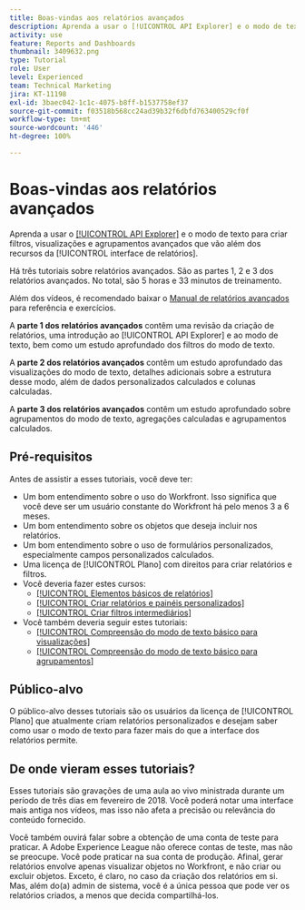 ```yaml
---
title: Boas-vindas aos relatórios avançados
description: Aprenda a usar o [!UICONTROL API Explorer] e o modo de texto para criar filtros, visualizações e agrupamentos avançados que vão além dos recursos da [!UICONTROL interface de relatórios].
activity: use
feature: Reports and Dashboards
thumbnail: 3409632.png
type: Tutorial
role: User
level: Experienced
team: Technical Marketing
jira: KT-11198
exl-id: 3baec042-1c1c-4075-b8ff-b1537758ef37
source-git-commit: f03518b568cc24ad39b32f6dbfd763400529cf0f
workflow-type: tm+mt
source-wordcount: '446'
ht-degree: 100%

---
```


# Boas-vindas aos relatórios avançados

Aprenda a usar o [[!UICONTROL API Explorer]](https://developer.adobe.com/workfront/api-explorer/) e o modo de texto para criar filtros, visualizações e agrupamentos avançados que vão além dos recursos da [!UICONTROL interface de relatórios].

Há três tutoriais sobre relatórios avançados. São as partes 1, 2 e 3 dos relatórios avançados. No total, são 5 horas e 33 minutos de treinamento.

Além dos vídeos, é recomendado baixar o [Manual de relatórios avançados](/help/assets/advanced-reporting-manual.pdf) para referência e exercícios.

A **parte 1 dos relatórios avançados** contêm uma revisão da criação de relatórios, uma introdução ao [!UICONTROL API Explorer] e ao modo de texto, bem como um estudo aprofundado dos filtros do modo de texto.

A **parte 2 dos relatórios avançados** contêm um estudo aprofundado das visualizações do modo de texto, detalhes adicionais sobre a estrutura desse modo, além de dados personalizados calculados e colunas calculadas.

A **parte 3 dos relatórios avançados** contêm um estudo aprofundado sobre agrupamentos do modo de texto, agregações calculadas e agrupamentos calculados.

## Pré-requisitos

Antes de assistir a esses tutoriais, você deve ter:

* Um bom entendimento sobre o uso do Workfront. Isso significa que você deve ser um usuário constante do Workfront há pelo menos 3 a 6 meses.
* Um bom entendimento sobre os objetos que deseja incluir nos relatórios.
* Um bom entendimento sobre o uso de formulários personalizados, especialmente campos personalizados calculados.
* Uma licença de [!UICONTROL Plano] com direitos para criar relatórios e filtros.
* Você deveria fazer estes cursos:
   * [[!UICONTROL Elementos básicos de relatórios]](https://experienceleague.adobe.com/docs/courses/using/workfront-u-1-2022-1-reporting.html)
   * [[!UICONTROL Criar relatórios e painéis personalizados]](https://experienceleague.adobe.com/docs/courses/using/workfront-u-1-2022-3-reporting.html)
   * [[!UICONTROL Criar filtros intermediários]](https://experienceleague.adobe.com/docs/courses/using/workfront-u-1-2022-2-reporting.html)
* Você também deveria seguir estes tutoriais:
   * [[!UICONTROL Compreensão do modo de texto básico para visualizações]](https://experienceleague.adobe.com/docs/workfront-learn/tutorials-workfront/reporting/intermediate-reporting/basic-text-mode-for-views.html?lang=br)
   * [[!UICONTROL Compreensão do modo de texto básico para agrupamentos]](https://experienceleague.adobe.com/docs/workfront-learn/tutorials-workfront/reporting/intermediate-reporting/basic-text-mode-for-groupings.html?lang=pt-BR)

## Público-alvo

O público-alvo desses tutoriais são os usuários da licença de [!UICONTROL Plano] que atualmente criam relatórios personalizados e desejam saber como usar o modo de texto para fazer mais do que a interface dos relatórios permite.

## De onde vieram esses tutoriais?

Esses tutoriais são gravações de uma aula ao vivo ministrada durante um período de três dias em fevereiro de 2018. Você poderá notar uma interface mais antiga nos vídeos, mas isso não afeta a precisão ou relevância do conteúdo fornecido.

Você também ouvirá falar sobre a obtenção de uma conta de teste para praticar. A Adobe Experience League não oferece contas de teste, mas não se preocupe. Você pode praticar na sua conta de produção. Afinal, gerar relatórios envolve apenas visualizar objetos no Workfront, e não criar ou excluir objetos. Exceto, é claro, no caso da criação dos relatórios em si. Mas, além do(a) admin de sistema, você é a única pessoa que pode ver os relatórios criados, a menos que decida compartilhá-los.
